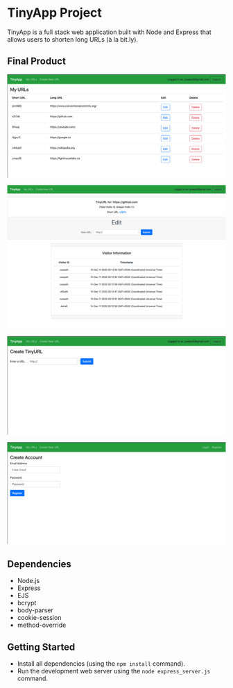 # TinyApp Project

TinyApp is a full stack web application built with Node and Express that allows users to shorten long URLs (à la bit.ly).

## Final Product

!["Screenshot of URLs page"](https://github.com/josepwil/tinyapp/blob/master/docs/urls-page.png?raw=true)

!["screenshot edit URL page with analytics"](https://github.com/josepwil/tinyapp/blob/master/docs/url-edit-analytics.png?raw=true)

!["screenshot new URL page"](https://github.com/josepwil/tinyapp/blob/master/docs/new-url-page.png?raw=true)

!["screenshot of registration page"](https://github.com/josepwil/tinyapp/blob/master/docs/registration-page.png?raw=true)

## Dependencies

- Node.js
- Express
- EJS
- bcrypt
- body-parser
- cookie-session
- method-override

## Getting Started

- Install all dependencies (using the `npm install` command).
- Run the development web server using the `node express_server.js` command.